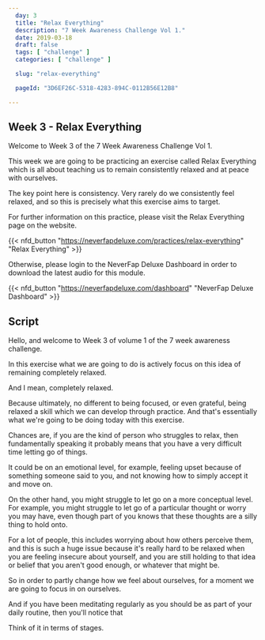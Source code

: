 ```yaml
---
  day: 3
  title: "Relax Everything"
  description: "7 Week Awareness Challenge Vol 1."
  date: 2019-03-18
  draft: false
  tags: [ "challenge" ]
  categories: [ "challenge" ]

  slug: "relax-everything"

  pageId: "3D6EF26C-5318-4283-894C-0112B56E12B8"

---
```


## Week 3 - Relax Everything

Welcome to Week 3 of the 7 Week Awareness Challenge Vol 1.

This week we are going to be practicing an exercise called Relax Everything which is all about teaching us to remain consistently relaxed and at peace with ourselves.

The key point here is consistency. Very rarely do we consistently feel relaxed, and so this is precisely what this exercise aims to target.

For further information on this practice, please visit the Relax Everything page on the website.


{{< nfd_button "https://neverfapdeluxe.com/practices/relax-everything" "Relax Everything" >}}


Otherwise, please login to the NeverFap Deluxe Dashboard in order to download the latest audio for this module.


{{< nfd_button "https://neverfapdeluxe.com/dashboard" "NeverFap Deluxe Dashboard" >}}



## Script


<!-- INTRO -->

Hello, and welcome to Week 3 of volume 1 of the 7 week awareness challenge.

In this exercise what we are going to do is actively focus on this idea of remaining completely relaxed.

And I mean, completely relaxed. 

Because ultimately, no different to being focused, or even grateful, being relaxed a skill which we can develop through practice. And that's essentially what we're going to be doing today with this exercise.

<!-- CONTEXT -->

Chances are, if you are the kind of person who struggles to relax, then fundamentally speaking it probably means that you have a very difficult time letting go of things.

It could be on an emotional level, for example, feeling upset because of something someone said to you, and not knowing how to simply accept it and move on.

On the other hand, you might struggle to let go on a more conceptual level. For example, you might struggle to let go of a particular thought or worry you may have, even though part of you knows that these thoughts are a silly thing to hold onto. 

For a lot of people, this includes worrying about how others perceive them, and this is such a huge issue because it's really hard to be relaxed when you are feeling insecure about yourself, and you are still holding to that idea or belief that you aren't good enough, or whatever that might be.

So in order to partly change how we feel about ourselves, for a moment we are going to focus in on ourselves. 

And if you have been meditating regularly as you should be as part of your daily routine, then you'll notice that 



Think of it in terms of stages.
